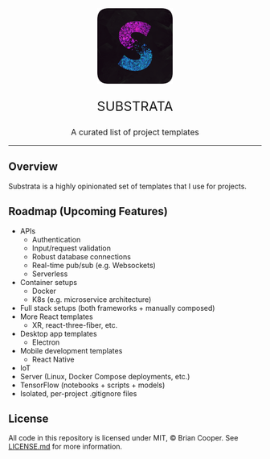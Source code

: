 <div align="center">
<img alt="substrata logo" src="lib/assets/img/substrata-logo-rounded.png" height="150px"/>
<p style="font-size: 26px;">SUBSTRATA</p>
<p style="font-size: 16px;">A curated list of project templates</p>
</div>

<hr>

## Overview
Substrata is a highly opinionated set of templates that I use for projects.

## Roadmap (Upcoming Features)
- APIs
    - Authentication
    - Input/request validation
    - Robust database connections
    - Real-time pub/sub (e.g. Websockets)
    - Serverless
- Container setups
    - Docker
    - K8s (e.g. microservice architecture)
- Full stack setups (both frameworks + manually composed)
- More React templates
  - XR, react-three-fiber, etc.
- Desktop app templates
  - Electron
- Mobile development templates
  - React Native
- IoT
- Server (Linux, Docker Compose deployments, etc.)
- TensorFlow (notebooks + scripts + models)
- Isolated, per-project .gitignore files

## License
All code in this repository is licensed under MIT, © Brian Cooper. See <a href="LICENSE.md">LICENSE.md</a> for more information.